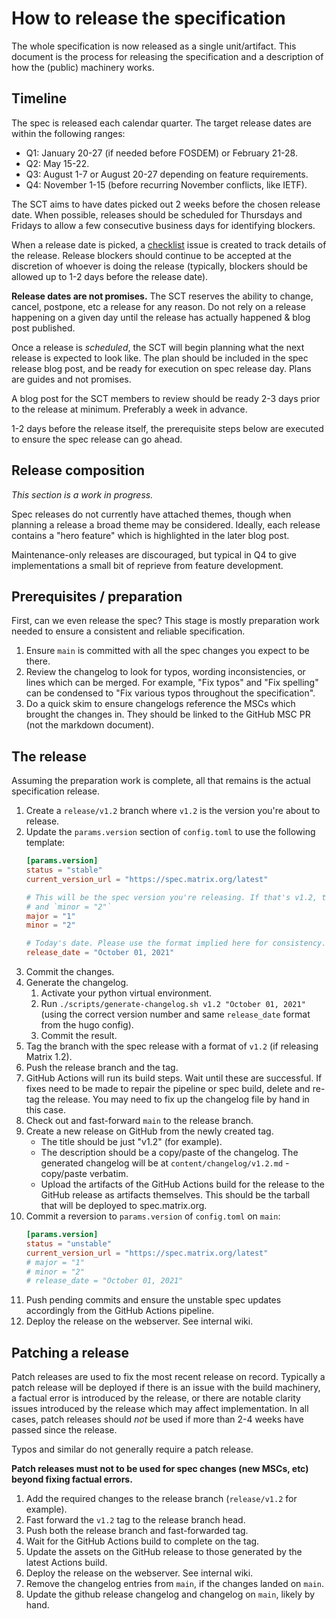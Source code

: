 # How to release the specification

The whole specification is now released as a single unit/artifact. This document is
the process for releasing the specification and a description of how the (public)
machinery works.

## Timeline

The spec is released each calendar quarter. The target release dates are within the
following ranges:

* Q1: January 20-27 (if needed before FOSDEM) or February 21-28.
* Q2: May 15-22.
* Q3: August 1-7 or August 20-27 depending on feature requirements.
* Q4: November 1-15 (before recurring November conflicts, like IETF).

The SCT aims to have dates picked out 2 weeks before the chosen release date. When
possible, releases should be scheduled for Thursdays and Fridays to allow a few
consecutive business days for identifying blockers.

When a release date is picked, a [checklist](https://github.com/matrix-org/matrix-spec/issues/new?assignees=&labels=release-blocker&projects=&template=release.md&title=Matrix+1.X)
issue is created to track details of the release. Release blockers should continue
to be accepted at the discretion of whoever is doing the release (typically, blockers
should be allowed up to 1-2 days before the release date).

**Release dates are not promises.** The SCT reserves the ability to change, cancel,
postpone, etc a release for any reason. Do not rely on a release happening on a given
day until the release has actually happened & blog post published.

Once a release is *scheduled*, the SCT will begin planning what the next release is
expected to look like. The plan should be included in the spec release blog post,
and be ready for execution on spec release day. Plans are guides and not promises.

A blog post for the SCT members to review should be ready 2-3 days prior to the
release at minimum. Preferably a week in advance.

1-2 days before the release itself, the prerequisite steps below are executed to
ensure the spec release can go ahead.

## Release composition

*This section is a work in progress.*

Spec releases do not currently have attached themes, though when planning a release
a broad theme may be considered. Ideally, each release contains a "hero feature"
which is highlighted in the later blog post.

Maintenance-only releases are discouraged, but typical in Q4 to give implementations
a small bit of reprieve from feature development.

## Prerequisites / preparation

First, can we even release the spec? This stage is mostly preparation work needed
to ensure a consistent and reliable specification.

1. Ensure `main` is committed with all the spec changes you expect to be there.
2. Review the changelog to look for typos, wording inconsistencies, or lines which
   can be merged. For example, "Fix typos" and "Fix spelling" can be condensed to
   "Fix various typos throughout the specification".
3. Do a quick skim to ensure changelogs reference the MSCs which brought the changes
   in. They should be linked to the GitHub MSC PR (not the markdown document).

## The release

Assuming the preparation work is complete, all that remains is the actual specification
release.

1. Create a `release/v1.2` branch where `v1.2` is the version you're about to release.
2. Update the `params.version` section of `config.toml` to use the following template:
   ```toml
   [params.version]
   status = "stable"
   current_version_url = "https://spec.matrix.org/latest"

   # This will be the spec version you're releasing. If that's v1.2, then `major = "1"`
   # and `minor = "2"`
   major = "1"
   minor = "2"

   # Today's date. Please use the format implied here for consistency.
   release_date = "October 01, 2021"
   ```
3. Commit the changes.
4. Generate the changelog.
   1. Activate your python virtual environment.
   2. Run `./scripts/generate-changelog.sh v1.2 "October 01, 2021"` (using the correct
      version number and same `release_date` format from the hugo config).
   3. Commit the result.
5. Tag the branch with the spec release with a format of `v1.2` (if releasing Matrix 1.2).
6. Push the release branch and the tag.
7. GitHub Actions will run its build steps. Wait until these are successful. If fixes
   need to be made to repair the pipeline or spec build, delete and re-tag the release.
   You may need to fix up the changelog file by hand in this case.
8. Check out and fast-forward `main` to the release branch.
9. Create a new release on GitHub from the newly created tag.
   * The title should be just "v1.2" (for example).
   * The description should be a copy/paste of the changelog. The generated changelog
     will be at `content/changelog/v1.2.md` - copy/paste verbatim.
   * Upload the artifacts of the GitHub Actions build for the release to the GitHub
     release as artifacts themselves. This should be the tarball that will be deployed
     to spec.matrix.org.
10. Commit a reversion to `params.version` of `config.toml` on `main`:
    ```toml
    [params.version]
    status = "unstable"
    current_version_url = "https://spec.matrix.org/latest"
    # major = "1"
    # minor = "2"
    # release_date = "October 01, 2021"
    ```
11. Push pending commits and ensure the unstable spec updates accordingly from the
    GitHub Actions pipeline.
12. Deploy the release on the webserver. See internal wiki.

## Patching a release

Patch releases are used to fix the most recent release on record. Typically a patch
release will be deployed if there is an issue with the build machinery, a factual
error is introduced by the release, or there are notable clarity issues introduced
by the release which may affect implementation. In all cases, patch releases should
*not* be used if more than 2-4 weeks have passed since the release.

Typos and similar do not generally require a patch release.

**Patch releases must not to be used for spec changes (new MSCs, etc) beyond fixing
factual errors.**

1. Add the required changes to the release branch (`release/v1.2` for example).
2. Fast forward the `v1.2` tag to the release branch head.
3. Push both the release branch and fast-forwarded tag.
4. Wait for the GitHub Actions build to complete on the tag.
5. Update the assets on the GitHub release to those generated by the latest Actions build.
6. Deploy the release on the webserver. See internal wiki.
7. Remove the changelog entries from `main`, if the changes landed on `main`.
8. Update the github release changelog and changelog on `main`, likely by hand.
